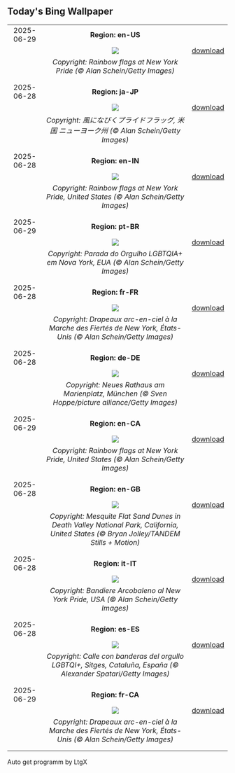 ## Today's Bing Wallpaper
|      |      |      |
| :----: | :----: | :----: |
|2025-06-29|**Region: en-US**||
||![](https://www.bing.com/th?id=OHR.PrideParade_EN-US9405333794_UHD.jpg&pid=hp&w=1152&h=648&rs=1&c=4)| [download](https://www.bing.com/th?id=OHR.PrideParade_EN-US9405333794_UHD.jpg)|
||*Copyright: Rainbow flags at New York Pride (© Alan Schein/Getty Images)*
||
|||
|2025-06-28|**Region: ja-JP**||
||![](https://www.bing.com/th?id=OHR.PrideParade_JA-JP3577767759_UHD.jpg&pid=hp&w=1152&h=648&rs=1&c=4)| [download](https://www.bing.com/th?id=OHR.PrideParade_JA-JP3577767759_UHD.jpg)|
||*Copyright: 風になびくプライドフラッグ, 米国 ニューヨーク州 (© Alan Schein/Getty Images)*
||
|||
|2025-06-28|**Region: en-IN**||
||![](https://www.bing.com/th?id=OHR.PrideParade_EN-IN2010815861_UHD.jpg&pid=hp&w=1152&h=648&rs=1&c=4)| [download](https://www.bing.com/th?id=OHR.PrideParade_EN-IN2010815861_UHD.jpg)|
||*Copyright: Rainbow flags at New York Pride, United States (© Alan Schein/Getty Images)*
||
|||
|2025-06-29|**Region: pt-BR**||
||![](https://www.bing.com/th?id=OHR.PrideParade_PT-BR2044753051_UHD.jpg&pid=hp&w=1152&h=648&rs=1&c=4)| [download](https://www.bing.com/th?id=OHR.PrideParade_PT-BR2044753051_UHD.jpg)|
||*Copyright: Parada do Orgulho LGBTQIA+ em Nova York, EUA (© Alan Schein/Getty Images)*
||
|||
|2025-06-28|**Region: fr-FR**||
||![](https://www.bing.com/th?id=OHR.PrideParade_FR-FR6694433867_UHD.jpg&pid=hp&w=1152&h=648&rs=1&c=4)| [download](https://www.bing.com/th?id=OHR.PrideParade_FR-FR6694433867_UHD.jpg)|
||*Copyright: Drapeaux arc-en-ciel à la Marche des Fiertés de New York, États-Unis (© Alan Schein/Getty Images)*
||
|||
|2025-06-28|**Region: de-DE**||
||![](https://www.bing.com/th?id=OHR.MarienplatzCSD_DE-DE0126550227_UHD.jpg&pid=hp&w=1152&h=648&rs=1&c=4)| [download](https://www.bing.com/th?id=OHR.MarienplatzCSD_DE-DE0126550227_UHD.jpg)|
||*Copyright: Neues Rathaus am Marienplatz, München (© Sven Hoppe/picture alliance/Getty Images)*
||
|||
|2025-06-29|**Region: en-CA**||
||![](https://www.bing.com/th?id=OHR.PrideParade_EN-CA1755780382_UHD.jpg&pid=hp&w=1152&h=648&rs=1&c=4)| [download](https://www.bing.com/th?id=OHR.PrideParade_EN-CA1755780382_UHD.jpg)|
||*Copyright: Rainbow flags at New York Pride, United States (© Alan Schein/Getty Images)*
||
|||
|2025-06-28|**Region: en-GB**||
||![](https://www.bing.com/th?id=OHR.MesquiteFlats_EN-GB1375623335_UHD.jpg&pid=hp&w=1152&h=648&rs=1&c=4)| [download](https://www.bing.com/th?id=OHR.MesquiteFlats_EN-GB1375623335_UHD.jpg)|
||*Copyright: Mesquite Flat Sand Dunes in Death Valley National Park, California, United States (© Bryan Jolley/TANDEM Stills + Motion)*
||
|||
|2025-06-28|**Region: it-IT**||
||![](https://www.bing.com/th?id=OHR.PrideParade_IT-IT2013687797_UHD.jpg&pid=hp&w=1152&h=648&rs=1&c=4)| [download](https://www.bing.com/th?id=OHR.PrideParade_IT-IT2013687797_UHD.jpg)|
||*Copyright: Bandiere Arcobaleno al New York Pride, USA (© Alan Schein/Getty Images)*
||
|||
|2025-06-28|**Region: es-ES**||
||![](https://www.bing.com/th?id=OHR.PrideCatalonia_ES-ES0481311914_UHD.jpg&pid=hp&w=1152&h=648&rs=1&c=4)| [download](https://www.bing.com/th?id=OHR.PrideCatalonia_ES-ES0481311914_UHD.jpg)|
||*Copyright: Calle con banderas del orgullo LGBTQI+, Sitges, Cataluña, España (© Alexander Spatari/Getty Images)*
||
|||
|2025-06-29|**Region: fr-CA**||
||![](https://www.bing.com/th?id=OHR.PrideParade_FR-CA2137660039_UHD.jpg&pid=hp&w=1152&h=648&rs=1&c=4)| [download](https://www.bing.com/th?id=OHR.PrideParade_FR-CA2137660039_UHD.jpg)|
||*Copyright: Drapeaux arc-en-ciel à la Marche des Fiertés de New York, États-Unis (© Alan Schein/Getty Images)*
||
|||

Auto get programm by LtgX
